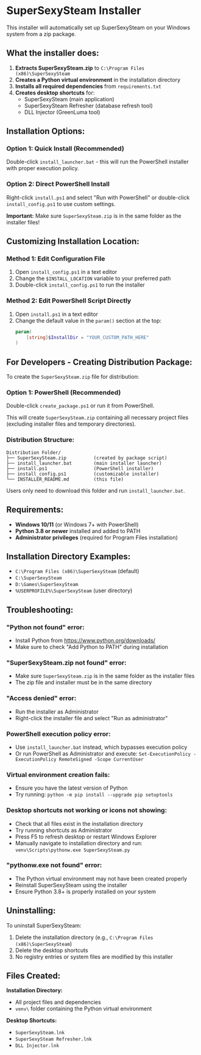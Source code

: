 # SuperSexySteam Installer

This installer will automatically set up SuperSexySteam on your Windows system from a zip package.

## What the installer does:

1. **Extracts SuperSexySteam.zip** to `C:\Program Files (x86)\SuperSexySteam`
2. **Creates a Python virtual environment** in the installation directory
3. **Installs all required dependencies** from `requirements.txt`
4. **Creates desktop shortcuts** for:
   - SuperSexySteam (main application)
   - SuperSexySteam Refresher (database refresh tool)
   - DLL Injector (GreenLuma tool)

## Installation Options:

### Option 1: Quick Install (Recommended)
Double-click `install_launcher.bat` - this will run the PowerShell installer with proper execution policy.

### Option 2: Direct PowerShell Install
Right-click `install.ps1` and select "Run with PowerShell" or double-click `install_config.ps1` to use custom settings.

**Important:** Make sure `SuperSexySteam.zip` is in the same folder as the installer files!

## Customizing Installation Location:

### Method 1: Edit Configuration File
1. Open `install_config.ps1` in a text editor
2. Change the `$INSTALL_LOCATION` variable to your preferred path
3. Double-click `install_config.ps1` to run the installer

### Method 2: Edit PowerShell Script Directly
1. Open `install.ps1` in a text editor
2. Change the default value in the `param()` section at the top:
   ```powershell
   param(
       [string]$InstallDir = "YOUR_CUSTOM_PATH_HERE"
   )
   ```

## For Developers - Creating Distribution Package:

To create the `SuperSexySteam.zip` file for distribution:

### Option 1: PowerShell (Recommended)
Double-click `create_package.ps1` or run it from PowerShell.

This will create `SuperSexySteam.zip` containing all necessary project files (excluding installer files and temporary directories).

### Distribution Structure:
```
Distribution Folder/
├── SuperSexySteam.zip          (created by package script)
├── install_launcher.bat        (main installer launcher)
├── install.ps1                 (PowerShell installer)
├── install_config.ps1          (customizable installer)
└── INSTALLER_README.md         (this file)
```

Users only need to download this folder and run `install_launcher.bat`.

## Requirements:

- **Windows 10/11** (or Windows 7+ with PowerShell)
- **Python 3.8 or newer** installed and added to PATH
- **Administrator privileges** (required for Program Files installation)

## Installation Directory Examples:

- `C:\Program Files (x86)\SuperSexySteam` (default)
- `C:\SuperSexySteam`
- `D:\Games\SuperSexySteam`
- `%USERPROFILE%\SuperSexySteam` (user directory)

## Troubleshooting:

### "Python not found" error:
- Install Python from https://www.python.org/downloads/
- Make sure to check "Add Python to PATH" during installation

### "SuperSexySteam.zip not found" error:
- Make sure `SuperSexySteam.zip` is in the same folder as the installer files
- The zip file and installer must be in the same directory

### "Access denied" error:
- Run the installer as Administrator
- Right-click the installer file and select "Run as administrator"

### PowerShell execution policy error:
- Use `install_launcher.bat` instead, which bypasses execution policy
- Or run PowerShell as Administrator and execute: `Set-ExecutionPolicy -ExecutionPolicy RemoteSigned -Scope CurrentUser`

### Virtual environment creation fails:
- Ensure you have the latest version of Python
- Try running: `python -m pip install --upgrade pip setuptools`

### Desktop shortcuts not working or icons not showing:
- Check that all files exist in the installation directory
- Try running shortcuts as Administrator
- Press F5 to refresh desktop or restart Windows Explorer
- Manually navigate to installation directory and run: `venv\Scripts\pythonw.exe SuperSexySteam.py`

### "pythonw.exe not found" error:
- The Python virtual environment may not have been created properly
- Reinstall SuperSexySteam using the installer
- Ensure Python 3.8+ is properly installed on your system

## Uninstalling:

To uninstall SuperSexySteam:
1. Delete the installation directory (e.g., `C:\Program Files (x86)\SuperSexySteam`)
2. Delete the desktop shortcuts
3. No registry entries or system files are modified by this installer

## Files Created:

**Installation Directory:**
- All project files and dependencies
- `venv\` folder containing the Python virtual environment

**Desktop Shortcuts:**
- `SuperSexySteam.lnk`
- `SuperSexySteam Refresher.lnk`
- `DLL Injector.lnk`
